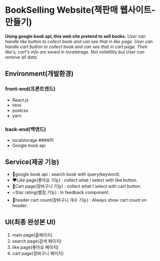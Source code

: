 # BookSelling Website(책판매 웹사이트-만들기)
**Using google book api, this web site pretend to sell books.**
*User can handle like button to collect book and can see that in like page.*
*User can handle cart button to collect book and can see that in cart page.*
*Their like's, cart's info are saved in localstrage. Not volatillity but User can remove all data.*

## Environment(개발환경)
### front-end(프론트앤드)
- React.js
- html
- postcss
- yarn
### back-end(백앤드)
- localstorage
###API
- Google book api



## Service(제공 기능)
- 📖google book api : search book with query(keyword). 
- ❤️Like page(좋아요 기능) : collect what I select with like button.
- 🛒Cart page(장바구니 기능) : collect what I select with cart button.
- ⭐Star rating(별점 기능) : In feedback component.
- 🎱header cart count(장바구니 개수 기능) : Always show cart count on header.



## UI(최종 완성본 UI)
1. main page(홈페이지)
2. search page(검색 페이지)
3. like page(좋아요 페이지)
4. cart page(장바구니 페이지)
